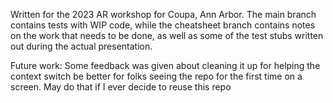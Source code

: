 Written for the 2023 AR workshop for Coupa, Ann Arbor.
The main branch contains tests with WIP code, while the cheatsheet branch contains notes on the work that needs to be done, as well as some of the test stubs written out during the actual presentation.

Future work:
Some feedback was given about cleaning it up for helping the context switch be better for folks seeing the repo for the first time on a screen. May do that if I ever decide to reuse this repo
